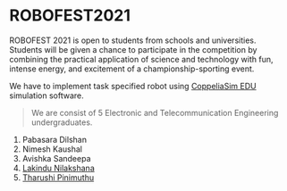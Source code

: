 # ROBOFEST2021
ROBOFEST 2021 is open to students from schools and universities. Students will be given a chance to participate in the competition by combining the practical application of science and technology with fun, intense energy, and excitement of a championship-sporting event.

We have to implement task specified robot using [CoppeliaSim EDU](https://www.coppeliarobotics.com/) simulation software.

> We are consist of 5 Electronic and Telecommunication Engineering undergraduates.

1. Pabasara Dilshan
2. Nimesh Kaushal
3. Avishka Sandeepa
4. [Lakindu Nilakshana](https://github.com/LakinduNilakshana)
5. [Tharushi Pinimuthu](https://github.com/TharushiPinimuthu)
